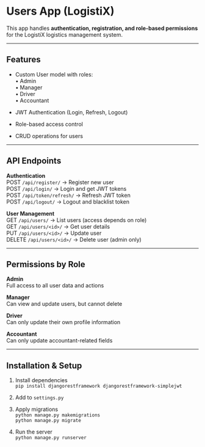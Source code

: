 # Users App (LogistiX)

This app handles **authentication, registration, and role-based permissions** for the LogistiX logistics management system.  

---

## Features

* Custom User model with roles:  
  • Admin  
  • Manager  
  • Driver  
  • Accountant  

* JWT Authentication (Login, Refresh, Logout)  
* Role-based access control  
* CRUD operations for users  

---

## API Endpoints

**Authentication**  
POST `/api/register/` → Register new user  
POST `/api/login/` → Login and get JWT tokens  
POST `/api/token/refresh/` → Refresh JWT token  
POST `/api/logout/` → Logout and blacklist token  

**User Management**  
GET `/api/users/` → List users (access depends on role)  
GET `/api/users/<id>/` → Get user details  
PUT `/api/users/<id>/` → Update user  
DELETE `/api/users/<id>/` → Delete user (admin only)  

---

## Permissions by Role

**Admin**  
Full access to all user data and actions  

**Manager**  
Can view and update users, but cannot delete  

**Driver**  
Can only update their own profile information  

**Accountant**  
Can only update accountant-related fields  

---

## Installation & Setup

1. Install dependencies  
   `pip install djangorestframework djangorestframework-simplejwt`

2. Add to `settings.py`  


3. Apply migrations  
`python manage.py makemigrations`  
`python manage.py migrate`

4. Run the server  
`python manage.py runserver`

